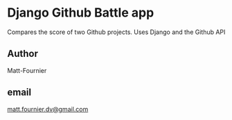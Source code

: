 Django Github Battle app
=============
Compares the score of two Github projects.
Uses Django and the Github API

Author
------
Matt-Fournier

email
-----
matt.fournier.dv@gmail.com

